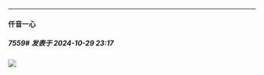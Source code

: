 ﻿
*****

####  仟音一心  
##### 7559#       发表于 2024-10-29 23:17

<img src="https://p.sda1.dev/19/d266985e1db0113f1deb5af19e30eaf4/image.jpg" referrerpolicy="no-referrer">

